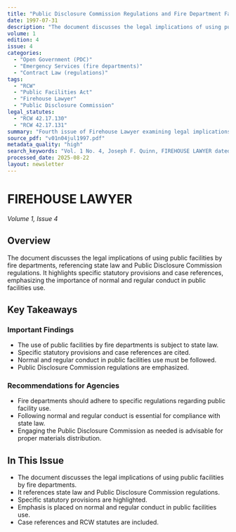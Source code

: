 ```yaml
---
title: "Public Disclosure Commission Regulations and Fire Department Facility Use"
date: 1997-07-31
description: "The document discusses the legal implications of using public facilities by fire departments, referencing state law and Public Disclosure Commission regulations. It highlights specific statutory provisions and case references, emphasizing the importance of normal and regular conduct in public facilities use."
volume: 1
edition: 4
issue: 4
categories:
  - "Open Government (PDC)"
  - "Emergency Services (fire departments)"
  - "Contract Law (regulations)"
tags:
  - "RCW"
  - "Public Facilities Act"
  - "Firehouse Lawyer"
  - "Public Disclosure Commission"
legal_statutes:
  - "RCW 42.17.130"
  - "RCW 42.17.131"
summary: "Fourth issue of Firehouse Lawyer examining legal implications of public facility use by fire departments under Washington state law, analyzing Public Disclosure Commission regulations RCW 42.17.130 and RCW 42.17.131, establishing guidelines for normal and regular conduct in public facilities, and providing statutory compliance framework for emergency services personnel and equipment usage."
source_pdf: "v01n04jul1997.pdf"
metadata_quality: "high"
search_keywords: "Vol. 1 No. 4, Joseph F. Quinn, FIREHOUSE LAWYER dated July 31 1997, public facilities use under state law, regulations, Public Disclosure Commission"
processed_date: 2025-08-22
layout: newsletter
---
```


# FIREHOUSE LAWYER

*Volume 1, Issue 4*

## Overview

The document discusses the legal implications of using public facilities by fire departments, referencing state law and Public Disclosure Commission regulations. It highlights specific statutory provisions and case references, emphasizing the importance of normal and regular conduct in public facilities use.

## Key Takeaways

### Important Findings

- The use of public facilities by fire departments is subject to state law.
- Specific statutory provisions and case references are cited.
- Normal and regular conduct in public facilities use must be followed.
- Public Disclosure Commission regulations are emphasized.

### Recommendations for Agencies

- Fire departments should adhere to specific regulations regarding public facility use.
- Following normal and regular conduct is essential for compliance with state law.
- Engaging the Public Disclosure Commission as needed is advisable for proper materials distribution.

## In This Issue

- The document discusses the legal implications of using public facilities by fire departments.
- It references state law and Public Disclosure Commission regulations.
- Specific statutory provisions are highlighted.
- Emphasis is placed on normal and regular conduct in public facilities use.
- Case references and RCW statutes are included.

